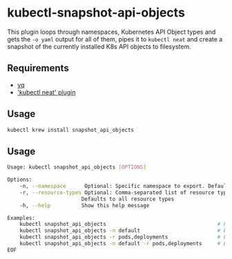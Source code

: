 # kubectl-snapshot-api-objects

This plugin loops through namespaces, Kubernetes API Object types and gets the `-o yaml` output for all of them, pipes it to `kubectl neat` and create a snapshot of the currently installed K8s API objects to filesystem.


## Requirements

- [yq](https://github.com/mikefarah/yq)
- ['kubectl neat' plugin](https://github.com/itaysk/kubectl-neat)

## Usage

```bash
kubectl krew install snapshot_api_objects
```

## Usage

```bash
Usage: kubectl snapshot_api_objects [OPTIONS]

Options:
    -n, --namespace      Optional: Specific namespace to export. Defaults to all namespaces
    -r, --resource-types Optional: Comma-separated list of resource types to export (e.g., "pods,deployments,services")
                        Defaults to all resource types
    -h, --help          Show this help message

Examples:
    kubectl snapshot_api_objects                                    # Export all resources from all namespaces
    kubectl snapshot_api_objects -n default                         # Export all resources from default namespace
    kubectl snapshot_api_objects -r pods,deployments                # Export only pods and deployments from all namespaces
    kubectl snapshot_api_objects -n default -r pods,deployments     # Export pods and deployments from default namespace
EOF
```

<!--
git update-index --chmod=+x snapshot-api-objects

chmod +x ~/.krew/store/snapshot_api_objects/v0.0.1/source/snapshot-api-objects-script.sh
 -->
